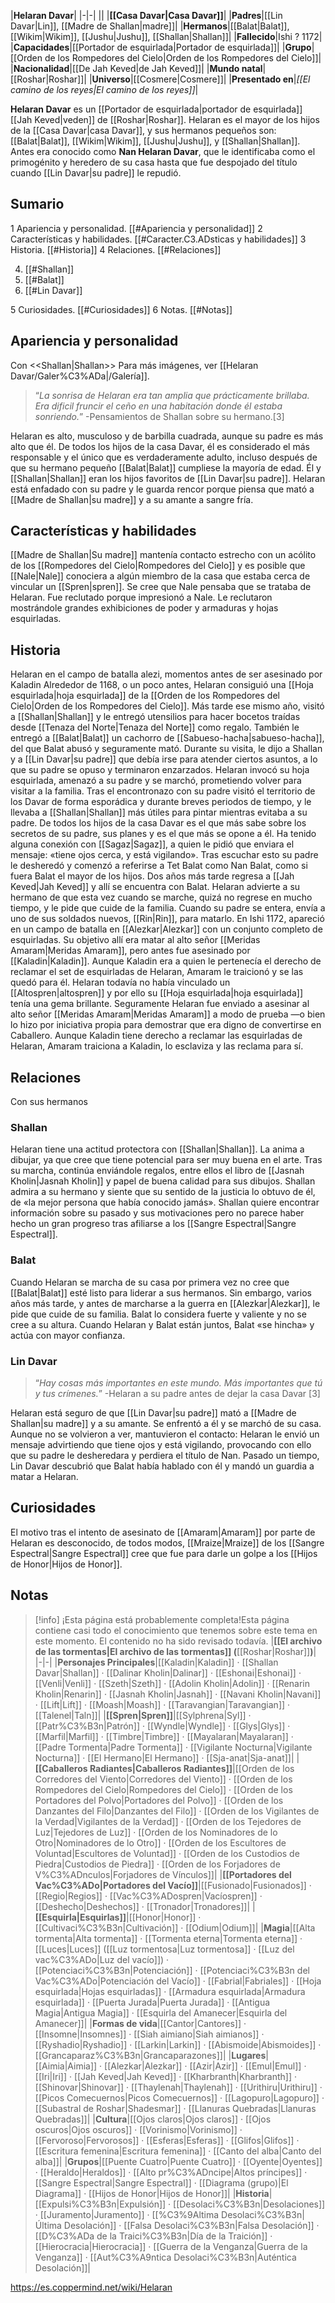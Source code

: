 

|**Helaran Davar**|
|-|-|
||
|**[[Casa Davar\|Casa Davar]]**|
|**Padres**|[[Lin Davar\|Lin]], [[Madre de Shallan\|madre]]|
|**Hermanos**|[[Balat\|Balat]], [[Wikim\|Wikim]], [[Jushu\|Jushu]], [[Shallan\|Shallan]]|
|**Fallecido**|Ishi ? 1172|
|**Capacidades**|[[Portador de esquirlada\|Portador de esquirlada]]|
|**Grupo**|[[Orden de los Rompedores del Cielo\|Orden de los Rompedores del Cielo]]|
|**Nacionalidad**|[[De Jah Keved\|de Jah Keved]]|
|**Mundo natal**|[[Roshar\|Roshar]]|
|**Universo**|[[Cosmere\|Cosmere]]|
|**Presentado en**|*[[El camino de los reyes\|El camino de los reyes]]*|

**Helaran Davar** es un [[Portador de esquirlada\|portador de esquirlada]] [[Jah Keved\|veden]] de [[Roshar\|Roshar]]. Helaran es el mayor de los hijos de la [[Casa Davar\|casa Davar]], y sus hermanos pequeños son: [[Balat\|Balat]], [[Wikim\|Wikim]], [[Jushu\|Jushu]], y [[Shallan\|Shallan]]. Antes era conocido como **Nan Helaran Davar**, que le identificaba como el primogénito y heredero de su casa hasta que fue despojado del título cuando [[Lin Davar\|su padre]] le repudió.

## Sumario

1 Apariencia y personalidad. [[#Apariencia y personalidad]] 
2 Características y habilidades. [[#Caracter.C3.ADsticas y habilidades]] 
3 Historia. [[#Historia]] 
4 Relaciones. [[#Relaciones]] 

4. [[#Shallan]] 
4. [[#Balat]] 
4. [[#Lin Davar]] 


5 Curiosidades. [[#Curiosidades]] 
6 Notas. [[#Notas]] 


## Apariencia y personalidad
  Con <<Shallan\|Shallan>>
Para más imágenes, ver [[Helaran Davar/Galer%C3%ADa\|/Galería]].
>“*La sonrisa de Helaran era tan amplia que prácticamente brillaba. Era dificil fruncir el ceño en una habitación donde él estaba sonriendo.*”
\-Pensamientos de Shallan sobre su hermano.[3]


Helaran es alto, musculoso y de barbilla cuadrada, aunque su padre es más alto que él.
De todos los hijos de la casa Davar, él es considerado el más responsable y el único que es verdaderamente adulto, incluso después de que su hermano pequeño [[Balat\|Balat]] cumpliese la mayoría de edad. Él y [[Shallan\|Shallan]] eran los hijos favoritos de [[Lin Davar\|su padre]].
Helaran está enfadado con su padre y le guarda rencor porque piensa que mató a [[Madre de Shallan\|su madre]] y a su amante a sangre fría.

## Características y habilidades
[[Madre de Shallan\|Su madre]] mantenía contacto estrecho con un acólito de los [[Rompedores del Cielo\|Rompedores del Cielo]] y es posible que [[Nale\|Nale]] conociera a algún miembro de la casa que estaba cerca de vincular un [[Spren\|spren]]. Se cree que Nale pensaba que se trataba de Helaran. Fue reclutado porque impresionó a Nale. Le reclutaron mostrándole grandes exhibiciones de poder y armaduras y hojas esquirladas.

## Historia
  Helaran en el campo de batalla alezi, momentos antes de ser asesinado por Kaladin
Alrededor de 1168, o un poco antes, Helaran consiguió una [[Hoja esquirlada\|hoja esquirlada]] de la [[Orden de los Rompedores del Cielo\|Orden de los Rompedores del Cielo]].
Más tarde ese mismo año, visitó a [[Shallan\|Shallan]] y le entregó utensilios para hacer bocetos traídas desde [[Tenaza del Norte\|Tenaza del Norte]] como regalo. También le entregó a [[Balat\|Balat]] un cachorro de [[Sabueso-hacha\|sabueso-hacha]], del que Balat abusó y seguramente mató. Durante su visita, le dijo a Shallan y a [[Lin Davar\|su padre]] que debía irse para atender ciertos asuntos, a lo que su padre se opuso y terminaron enzarzados. Helaran invocó su hoja esquirlada, amenazó a su padre y se marchó, prometiendo volver para visitar a la familia.
Tras el encontronazo con su padre visitó el territorio de los Davar de forma esporádica y durante breves periodos de tiempo, y le llevaba a [[Shallan\|Shallan]] más útiles para pintar mientras evitaba a su padre.
De todos los hijos de la casa Davar es el que más sabe sobre los secretos de su padre, sus planes y es el que más se opone a él. Ha tenido alguna conexión con [[Sagaz\|Sagaz]], a quien le pidió que enviara el mensaje: «tiene ojos cerca, y está vigilando». Tras escuchar esto su padre le desheredó y comenzó a referirse a Tet Balat como Nan Balat, como si fuera Balat el mayor de los hijos.
Dos años más tarde regresa a [[Jah Keved\|Jah Keved]] y allí se encuentra con Balat. Helaran advierte a su hermano de que esta vez cuando se marche, quizá no regrese en mucho tiempo, y le pide que cuide de la familia. Cuando su padre se entera, envía a uno de sus soldados nuevos, [[Rin\|Rin]], para matarlo.
En Ishi 1172, apareció en un campo de batalla en [[Alezkar\|Alezkar]] con un conjunto completo de esquirladas. Su objetivo allí era matar al alto señor [[Meridas Amaram\|Meridas Amaram]], pero antes fue asesinado por [[Kaladin\|Kaladin]]. Aunque Kaladin era a quien le pertenecía el derecho de reclamar el set de esquirladas de Helaran, Amaram le traicionó y se las quedó para él.
Helaran todavía no había vinculado un [[Altospren\|altospren]] y por ello su [[Hoja esquirlada\|hoja esquirlada]] tenía una gema brillante. Seguramente Helaran fue enviado a asesinar al alto señor [[Meridas Amaram\|Meridas Amaram]] a modo de prueba —o bien lo hizo por iniciativa propia para demostrar que era digno de convertirse en Caballero.
Aunque Kaladin tiene derecho a reclamar las esquirladas de Helaran, Amaram traiciona a Kaladin, lo esclaviza y las reclama para sí.

## Relaciones
  Con sus hermanos
### Shallan
Helaran tiene una actitud protectora con [[Shallan\|Shallan]]. La anima a dibujar, ya que cree que tiene potencial para ser muy buena en el arte. Tras su marcha, continúa enviándole regalos, entre ellos el libro de [[Jasnah Kholin\|Jasnah Kholin]] y papel de buena calidad para sus dibujos.
Shallan admira a su hermano y siente que su sentido de la justicia lo obtuvo de él, de «la mejor persona que había conocido jamás».
Shallan quiere encontrar información sobre su pasado y sus motivaciones pero no parece haber hecho un gran progreso tras afiliarse a los [[Sangre Espectral\|Sangre Espectral]].

### Balat
Cuando Helaran se marcha de su casa por primera vez no cree que [[Balat\|Balat]] esté listo para liderar a sus hermanos. Sin embargo, varios años más tarde, y antes de marcharse a la guerra en [[Alezkar\|Alezkar]], le pide que cuide de su familia. Balat lo considera fuerte y valiente y no se cree a su altura. Cuando Helaran y Balat están juntos, Balat «se hincha» y actúa con mayor confianza.

### Lin Davar
>“*Hay cosas más importantes en este mundo. Más importantes que tú y tus crímenes.*”
\-Helaran a su padre antes de dejar la casa Davar [3]


Helaran está seguro de que [[Lin Davar\|su padre]] mató a [[Madre de Shallan\|su madre]] y a su amante. Se enfrentó a él y se marchó de su casa. Aunque no se volvieron a ver, mantuvieron el contacto: Helaran le envió un mensaje advirtiendo que tiene ojos y está vigilando, provocando con ello que su padre le desheredara y perdiera el título de Nan. Pasado un tiempo, Lin Davar descubrió que Balat había hablado con él y mandó un guardia a matar a Helaran.

## Curiosidades
El motivo tras el intento de asesinato de [[Amaram\|Amaram]] por parte de Helaran es desconocido, de todos modos, [[Mraize\|Mraize]] de los [[Sangre Espectral\|Sangre Espectral]] cree que fue para darle un golpe a los [[Hijos de Honor\|Hijos de Honor]].

## Notas

> [!info] ¡Esta página está probablemente completa!Esta página contiene casi todo el conocimiento que tenemos sobre este tema en este momento.
El contenido no ha sido revisado todavía.
|**[[El archivo de las tormentas\|El archivo de las tormentas]] (**[[Roshar\|Roshar]]**)**|
|-|-|
|**Personajes Principales**|[[Kaladin\|Kaladin]] · [[Shallan Davar\|Shallan]] · [[Dalinar Kholin\|Dalinar]] · [[Eshonai\|Eshonai]] · [[Venli\|Venli]] · [[Szeth\|Szeth]] · [[Adolin Kholin\|Adolin]] · [[Renarin Kholin\|Renarin]] · [[Jasnah Kholin\|Jasnah]] · [[Navani Kholin\|Navani]] · [[Lift\|Lift]] · [[Moash\|Moash]] · [[Taravangian\|Taravangian]] · [[Talenel\|Taln]]|
|**[[Spren\|Spren]]**|[[Sylphrena\|Syl]] · [[Patr%C3%B3n\|Patrón]] · [[Wyndle\|Wyndle]] · [[Glys\|Glys]] · [[Marfil\|Marfil]] · [[Timbre\|Timbre]] · [[Mayalaran\|Mayalaran]] · [[Padre Tormenta\|Padre Tormenta]] · [[Vigilante Nocturna\|Vigilante Nocturna]] · [[El Hermano\|El Hermano]] · [[Sja-anat\|Sja-anat]]|
|**[[Caballeros Radiantes\|Caballeros Radiantes]]**|[[Orden de los Corredores del Viento\|Corredores del Viento]] · [[Orden de los Rompedores del Cielo\|Rompedores del Cielo]] · [[Orden de los Portadores del Polvo\|Portadores del Polvo]] · [[Orden de los Danzantes del Filo\|Danzantes del Filo]] · [[Orden de los Vigilantes de la Verdad\|Vigilantes de la Verdad]] · [[Orden de los Tejedores de Luz\|Tejedores de Luz]] · [[Orden de los Nominadores de lo Otro\|Nominadores de lo Otro]] · [[Orden de los Escultores de Voluntad\|Escultores de Voluntad]] · [[Orden de los Custodios de Piedra\|Custodios de Piedra]] · [[Orden de los Forjadores de V%C3%ADnculos\|Forjadores de Vínculos]]|
|**[[Portadores del Vac%C3%ADo\|Portadores del Vacío]]**|[[Fusionado\|Fusionados]] · [[Regio\|Regios]] · [[Vac%C3%ADospren\|Vacíospren]] · [[Deshecho\|Deshechos]] · [[Tronador\|Tronadores]]|
|**[[Esquirla\|Esquirlas]]**|[[Honor\|Honor]] · [[Cultivaci%C3%B3n\|Cultivación]] · [[Odium\|Odium]]|
|**Magia**|[[Alta tormenta\|Alta tormenta]] · [[Tormenta eterna\|Tormenta eterna]] · [[Luces\|Luces]] ([[Luz tormentosa\|Luz tormentosa]] · [[Luz del vac%C3%ADo\|Luz del vacío]]) · [[Potenciaci%C3%B3n\|Potenciación]] · [[Potenciaci%C3%B3n del Vac%C3%ADo\|Potenciación del Vacío]] · [[Fabrial\|Fabriales]] · [[Hoja esquirlada\|Hojas esquirladas]] · [[Armadura esquirlada\|Armadura esquirlada]] · [[Puerta Jurada\|Puerta Jurada]] · [[Antigua Magia\|Antigua Magia]] · [[Esquirla del Amanecer\|Esquirla del Amanecer]]|
|**Formas de vida**|[[Cantor\|Cantores]] · [[Insomne\|Insomnes]] · [[Siah aimiano\|Siah aimianos]] · [[Ryshadio\|Ryshadio]] · [[Larkin\|Larkin]] · [[Abismoide\|Abismoides]] · [[Grancaparaz%C3%B3n\|Grancaparazones]]|
|**Lugares**|[[Aimia\|Aimia]] · [[Alezkar\|Alezkar]] · [[Azir\|Azir]] · [[Emul\|Emul]] · [[Iri\|Iri]] · [[Jah Keved\|Jah Keved]] · [[Kharbranth\|Kharbranth]] · [[Shinovar\|Shinovar]] · [[Thaylenah\|Thaylenah]] · [[Urithiru\|Urithiru]] · [[Picos Comecuernos\|Picos Comecuernos]] · [[Lagopuro\|Lagopuro]] · [[Subastral de Roshar\|Shadesmar]] · [[Llanuras Quebradas\|Llanuras Quebradas]]|
|**Cultura**|[[Ojos claros\|Ojos claros]] · [[Ojos oscuros\|Ojos oscuros]] · [[Vorinismo\|Vorinismo]] · [[Fervoroso\|Fervorosos]] · [[Esferas\|Esferas]] · [[Glifos\|Glifos]] · [[Escritura femenina\|Escritura femenina]] · [[Canto del alba\|Canto del alba]]|
|**Grupos**|[[Puente Cuatro\|Puente Cuatro]] · [[Oyente\|Oyentes]] · [[Heraldo\|Heraldos]] · [[Alto pr%C3%ADncipe\|Altos príncipes]] · [[Sangre Espectral\|Sangre Espectral]] · [[Diagrama (grupo)\|El Diagrama]] · [[Hijos de Honor\|Hijos de Honor]]|
|**Historia**|[[Expulsi%C3%B3n\|Expulsión]] · [[Desolaci%C3%B3n\|Desolaciones]] · [[Juramento\|Juramento]] · [[%C3%9Altima Desolaci%C3%B3n\|Última Desolación]] · [[Falsa Desolaci%C3%B3n\|Falsa Desolación]] · [[D%C3%ADa de la Traici%C3%B3n\|Día de la Traición]] · [[Hierocracia\|Hierocracia]] · [[Guerra de la Venganza\|Guerra de la Venganza]] · [[Aut%C3%A9ntica Desolaci%C3%B3n\|Auténtica Desolación]]|



https://es.coppermind.net/wiki/Helaran